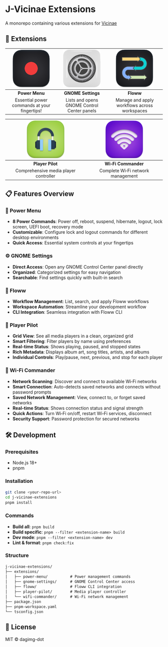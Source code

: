 # J-Vicinae Extensions

A monorepo containing various extensions for [Vicinae](https://github.com/vicinaehq/vicinae)

## 🚀 Extensions

<div align="center">

| [<img src="extensions/power-menu/assets/power_menu.png" width="120" alt="Power Menu">](extensions/power-menu/) | [<img src="extensions/gnome-settings/assets/gnome_settings.png" width="120" alt="GNOME Settings">](extensions/gnome-settings/) | [<img src="extensions/floww/assets/floww.png" width="120" alt="Floww">](extensions/floww/) |
| :------------------------------------------------------------------------------------------------------------: | :----------------------------------------------------------------------------------------------------------------------------: | :----------------------------------------------------------------------------------------: |
|                                                 **Power Menu**                                                 |                                                       **GNOME Settings**                                                       |                                         **Floww**                                          |
|                                  Essential power commands at your fingertips!                                  |                                          Lists and opens GNOME Control Center panels                                           |                        Manage and apply workflows across workspaces                        |

| [<img src="extensions/player-pilot/assets/player_pilot.png" width="120" alt="Player Pilot">](extensions/player-pilot/) | [<img src="extensions/wifi-commander/assets/wifi_commander.png" width="120" alt="Wi‑Fi Commander">](extensions/wifi-commander/) |
| :--------------------------------------------------------------------------------------------------------------------: | :-----------------------------------------------------------------------------------------------------------------------------: |
|                                                    **Player Pilot**                                                    |                                                       **Wi‑Fi Commander**                                                       |
|                                         Comprehensive media player controller                                          |                                                Complete Wi‑Fi network management                                                |

</div>

## 📋 Features Overview

### 🔋 Power Menu
- **8 Power Commands**: Power off, reboot, suspend, hibernate, logout, lock screen, UEFI boot, recovery mode
- **Customizable**: Configure lock and logout commands for different desktop environments
- **Quick Access**: Essential system controls at your fingertips

### ⚙️ GNOME Settings
- **Direct Access**: Open any GNOME Control Center panel directly
- **Organized**: Categorized settings for easy navigation
- **Searchable**: Find settings quickly with built-in search

### 🔄 Floww
- **Workflow Management**: List, search, and apply Floww workflows
- **Workspace Automation**: Streamline your development workflow
- **CLI Integration**: Seamless integration with Floww CLI

### 🎵 Player Pilot
- **Grid View**: See all media players in a clean, organized grid
- **Smart Filtering**: Filter players by name using preferences
- **Real-time Status**: Shows playing, paused, and stopped states
- **Rich Metadata**: Displays album art, song titles, artists, and albums
- **Individual Controls**: Play/pause, next, previous, and stop for each player

### 📶 Wi‑Fi Commander
- **Network Scanning**: Discover and connect to available Wi‑Fi networks
- **Smart Connection**: Auto-detects saved networks and connects without password prompts
- **Saved Network Management**: View, connect to, or forget saved networks
- **Real-time Status**: Shows connection status and signal strength
- **Quick Actions**: Turn Wi‑Fi on/off, restart Wi‑Fi services, disconnect
- **Security Support**: Password protection for secured networks

## 🛠️ Development

### Prerequisites
- Node.js 18+
- pnpm

### Installation
```bash
git clone <your-repo-url>
cd j-vicinae-extensions
pnpm install
```

### Commands
- **Build all**: `pnpm build`
- **Build specific**: `pnpm --filter <extension-name> build`
- **Dev mode**: `pnpm --filter <extension-name> dev`
- **Lint & format**: `pnpm check:fix`

### Structure
```
j-vicinae-extensions/
├── extensions/
│   ├── power-menu/          # Power management commands
│   ├── gnome-settings/      # GNOME Control Center access
│   ├── floww/               # Floww CLI integration
│   ├── player-pilot/        # Media player controller
│   └── wifi-commander/      # Wi‑Fi network management
├── package.json
├── pnpm-workspace.yaml
└── tsconfig.json
```

## 📝 License

MIT © dagimg-dot